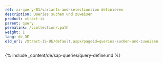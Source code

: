 ```yaml
---
ref: xi-query-01/variants-and-selectionsion definieren
description: Queries suchen und zuweisen
product: xtract-is
parent: query
permalink: /:collection/:path
weight: 1
lang: de_DE
old_url: /Xtract-IS-DE/default.aspx?pageid=queries-suchen-und-zuweisen
---
```



{% include _content/de/sap-queries/query-define.md %}